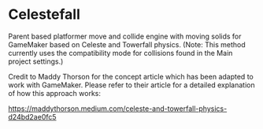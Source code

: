 # Celestefall
Parent based platformer move and collide engine with moving solids for GameMaker based on Celeste and Towerfall physics. (Note: This method currently uses the compatibility mode for collisions found in the Main project settings.)

Credit to Maddy Thorson for the concept article which has been adapted to work with GameMaker. Please refer to their article for a detailed explanation of how this approach works: 

https://maddythorson.medium.com/celeste-and-towerfall-physics-d24bd2ae0fc5
